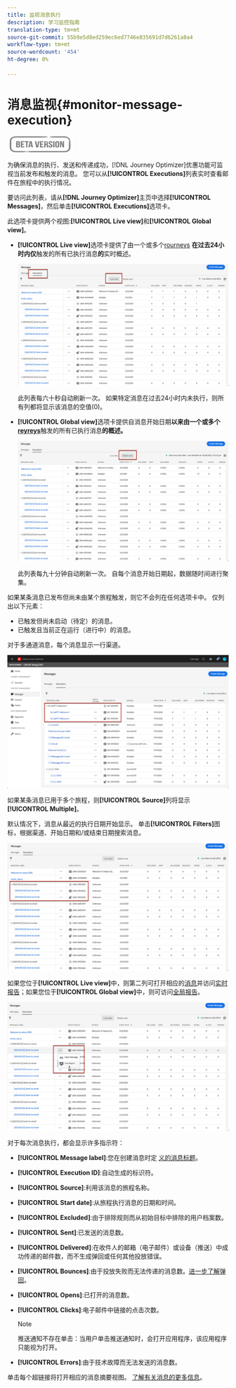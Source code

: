 ```yaml
---
title: 监视消息执行
description: 学习监控指南
translation-type: tm+mt
source-git-commit: 55b9e5d8ed259ec6ed7746e835691d7d6261a8a4
workflow-type: tm+mt
source-wordcount: '454'
ht-degree: 0%

---
```


# 消息监视{#monitor-message-execution}

![](assets/do-not-localize/badge.png)

为确保消息的执行、发送和传递成功，[!DNL Journey Optimizer]优惠功能可监视当前发布和触发的消息。 您可以从&#x200B;**[!UICONTROL Executions]**&#x200B;列表实时查看邮件在旅程<!--and APIs-->中的执行情况。

要访问此列表，请从&#x200B;**[!DNL Journey Optimizer]**&#x200B;主页中选择&#x200B;**[!UICONTROL Messages]**，然后单击&#x200B;**[!UICONTROL Executions]**&#x200B;选项卡。

此选项卡提供两个视图:**[!UICONTROL Live view]**&#x200B;和&#x200B;**[!UICONTROL Global view]**。

* **[!UICONTROL Live view]**&#x200B;选项卡提供了由一个或多个[rourneys](building-journeys/journey.md) **在过去24小时内仅**&#x200B;触发的所有已执行消息&#x200B;**的**&#x200B;实时概述。

   ![](assets/message-execution-tab-live.png)

   此列表每六十秒自动刷新一次。 如果特定消息在过去24小时内未执行，则所有列都将显示该消息的空值(0)。

* **[!UICONTROL Global view]**&#x200B;选项卡提供自消息开始日期&#x200B;**以来由一个或多个[reyreys](building-journeys/journey.md)**&#x200B;触发的所有已执行消息&#x200B;**的概述。**

   ![](assets/message-execution-tab-global.png)

   此列表每九十分钟自动刷新一次。 自每个消息开始日期起，数据随时间进行聚集。

如果某条消息已发布但尚未由某个旅程触发，则它不会列在任何选项卡中。 仅列出以下元素：
* 已触发但尚未启动（待定）的消息。
* 已触发且当前正在运行（进行中）的消息。

对于多通道消息，每个消息显示一行渠道。

![](assets/message-execution-multichannel.png)

如果某条消息已用于多个旅程，则&#x200B;**[!UICONTROL Source]**&#x200B;列将显示&#x200B;**[!UICONTROL Multiple]**。

默认情况下，消息从最近的执行日期开始显示。 单击&#x200B;**[!UICONTROL Filters]**&#x200B;图标，根据渠道、开始日期和/或结束日期搜索消息。

![](assets/message-execution-tab-filters.png)

如果您位于&#x200B;**[!UICONTROL Live view]**&#x200B;中，则<!--**[!UICONTROL Quick action]**-->第二列可打开相应的[消息](create-message.md)并访问[实时报告](reports/live-report.md)；如果您位于&#x200B;**[!UICONTROL Global view]**&#x200B;中，则可访问[全局报告](reports/global-report.md)。

![](assets/message-execution-open-live-report.png)

对于每次消息执行，都会显示许多指示符：

* **[!UICONTROL Message label]**:您在创建消息时定 [义的消息标题](create-message.md)。
* **[!UICONTROL Execution ID]**:自动生成的标识符。
* **[!UICONTROL Source]**:利用该消息的旅程名称。
* **[!UICONTROL Start date]**:从旅程执行消息的日期和时间。
* **[!UICONTROL Excluded]**:由于排除规则而从初始目标中排除的用户档案数。
* **[!UICONTROL Sent]**:已发送的消息数。
* **[!UICONTROL Delivered]**:在收件人的邮箱（电子邮件）或设备（推送）中成功传递的邮件数，而不生成弹回或任何其他投放错误。
* **[!UICONTROL Bounces]**:由于投放失败而无法传递的消息数。[进一步了解弹回](suppression-lists.md#delivery-failures)。
* **[!UICONTROL Opens]**:已打开的消息数。
* **[!UICONTROL Clicks]**:电子邮件中链接的点击次数。

   >[!NOTE]
   >
   >推送通知不存在单击：当用户单击推送通知时，会打开应用程序，该应用程序只能视为打开。

* **[!UICONTROL Errors]**:由于技术故障而无法发送的消息数。

单击每个超链接将打开相应的消息摘要视图。 [了解有关消息的更多信息](create-message.md)。
